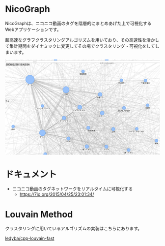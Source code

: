 # NicoGraph
NicoGraphは、ニコニコ動画のタグを階層的にまとめあげた上で可視化するWebアプリケーションです。

超高速なグラフクラスタリングアルゴリズムを用いており、その高速性を活かして集計期間をダイナミックに変更してその場でクラスタリング・可視化をしてしまいます。

![ScreenShot](https://raw.githubusercontent.com/ledyba/NicoGraph/master/screenshot.jpg)

# ドキュメント

 - ニコニコ動画のタグネットワークをリアルタイムに可視化する
   - https://7io.org/2015/04/25/23:01:34/

# Louvain Method
クラスタリングに用いているアルゴリズムの実装はこちらにあります。

[ledyba/cpp-louvain-fast](https://github.com/ledyba/cpp-louvain-fast)
